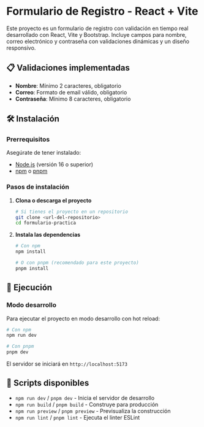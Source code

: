 # Formulario de Registro - React + Vite

Este proyecto es un formulario de registro con validación en tiempo real desarrollado con React, Vite y Bootstrap.
Incluye campos para nombre, correo electrónico y contraseña con validaciones dinámicas y un diseño responsivo.

## 📋 Validaciones implementadas

- **Nombre**: Mínimo 2 caracteres, obligatorio
- **Correo**: Formato de email válido, obligatorio
- **Contraseña**: Mínimo 8 caracteres, obligatorio

## 🛠️ Instalación

### Prerrequisitos

Asegúrate de tener instalado:

- [Node.js](https://nodejs.org/) (versión 16 o superior)
- [npm](https://www.npmjs.com/) o [pnpm](https://pnpm.io/)

### Pasos de instalación

1. **Clona o descarga el proyecto**
   ```bash
   # Si tienes el proyecto en un repositorio
   git clone <url-del-repositorio>
   cd formulario-practica
   ```

2. **Instala las dependencias**
   ```bash
   # Con npm
   npm install
   
   # O con pnpm (recomendado para este proyecto)
   pnpm install
   ```

## 🚀 Ejecución

### Modo desarrollo

Para ejecutar el proyecto en modo desarrollo con hot reload:

```bash
# Con npm
npm run dev

# Con pnpm
pnpm dev
```

El servidor se iniciará en `http://localhost:5173`

## 🔧 Scripts disponibles

- `npm run dev` / `pnpm dev` - Inicia el servidor de desarrollo
- `npm run build` / `pnpm build` - Construye para producción
- `npm run preview` / `pnpm preview` - Previsualiza la construcción
- `npm run lint` / `pnpm lint` - Ejecuta el linter ESLint